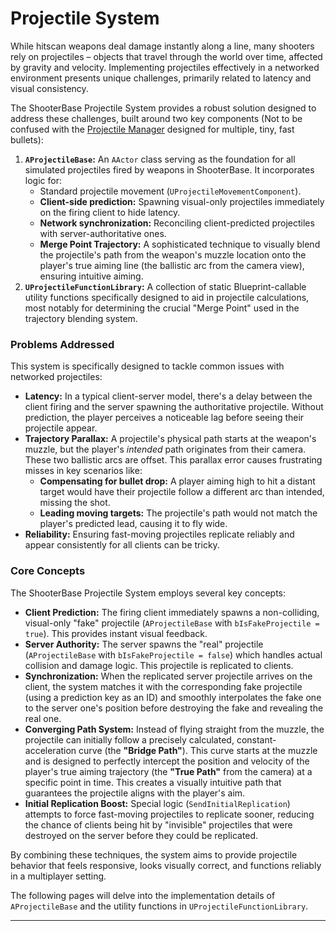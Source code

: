 # Projectile System

While hitscan weapons deal damage instantly along a line, many shooters rely on projectiles – objects that travel through the world over time, affected by gravity and velocity. Implementing projectiles effectively in a networked environment presents unique challenges, primarily related to latency and visual consistency.

The ShooterBase Projectile System provides a robust solution designed to address these challenges, built around two key components (Not to be confused with the [Projectile Manager](../../projectile-manager/) designed for multiple, tiny, fast bullets):

1. **`AProjectileBase`:** An `AActor` class serving as the foundation for all simulated projectiles fired by weapons in ShooterBase. It incorporates logic for:
   * Standard projectile movement (`UProjectileMovementComponent`).
   * **Client-side prediction:** Spawning visual-only projectiles immediately on the firing client to hide latency.
   * **Network synchronization:** Reconciling client-predicted projectiles with server-authoritative ones.
   * **Merge Point Trajectory:** A sophisticated technique to visually blend the projectile's path from the weapon's muzzle location onto the player's true aiming line (the ballistic arc from the camera view), ensuring intuitive aiming.
2. **`UProjectileFunctionLibrary`:** A collection of static Blueprint-callable utility functions specifically designed to aid in projectile calculations, most notably for determining the crucial "Merge Point" used in the trajectory blending system.

### Problems Addressed

This system is specifically designed to tackle common issues with networked projectiles:

* **Latency:** In a typical client-server model, there's a delay between the client firing and the server spawning the authoritative projectile. Without prediction, the player perceives a noticeable lag before seeing their projectile appear.
* **Trajectory Parallax:** A projectile's physical path starts at the weapon's muzzle, but the player's _intended_ path originates from their camera. These two ballistic arcs are offset. This parallax error causes frustrating misses in key scenarios like:
  * **Compensating for bullet drop:** A player aiming high to hit a distant target would have their projectile follow a different arc than intended, missing the shot.&#x20;
  * **Leading moving targets:** The projectile's path would not match the player's predicted lead, causing it to fly wide.
* **Reliability:** Ensuring fast-moving projectiles replicate reliably and appear consistently for all clients can be tricky.

### Core Concepts

The ShooterBase Projectile System employs several key concepts:

* **Client Prediction:** The firing client immediately spawns a non-colliding, visual-only "fake" projectile (`AProjectileBase` with `bIsFakeProjectile = true`). This provides instant visual feedback.
* **Server Authority:** The server spawns the "real" projectile (`AProjectileBase` with `bIsFakeProjectile = false`) which handles actual collision and damage logic. This projectile is replicated to clients.
* **Synchronization:** When the replicated server projectile arrives on the client, the system matches it with the corresponding fake projectile (using a prediction key as an ID) and smoothly interpolates the fake one to the server one's position before destroying the fake and revealing the real one.
* **Converging Path System:** Instead of flying straight from the muzzle, the projectile can initially follow a precisely calculated, constant-acceleration curve (the **"Bridge Path"**). This curve starts at the muzzle and is designed to perfectly intercept the position and velocity of the player's true aiming trajectory (the **"True Path"** from the camera) at a specific point in time. This creates a visually intuitive path that guarantees the projectile aligns with the player's aim.
* **Initial Replication Boost:** Special logic (`SendInitialReplication`) attempts to force fast-moving projectiles to replicate sooner, reducing the chance of clients being hit by "invisible" projectiles that were destroyed on the server before they could be replicated.

By combining these techniques, the system aims to provide projectile behavior that feels responsive, looks visually correct, and functions reliably in a multiplayer setting.

The following pages will delve into the implementation details of `AProjectileBase` and the utility functions in `UProjectileFunctionLibrary`.

***
